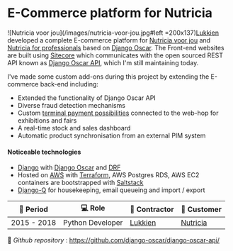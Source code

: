 # E-Commerce platform for Nutricia

![Nutricia voor jou](/images/nutricia-voor-jou.jpg#left =200x137)[Lukkien](http://www.lukkien.nl) developed a complete E-commerce platform for [Nutricia voor jou](https://www.nutriciavoorjou.nl) and [Nutricia for professionals](https://www.nutriciavoorprofessionals.nl/) based on [Django Oscar](https://github.com/django-oscar/django-oscar). The Front-end websites are built using [Sitecore](https://www.sitecore.com) which communicates with the open sourced REST API known as [Django Oscar API](https://django-oscar-api.readthedocs.io/en/latest/), which I'm still maintaining today.


I've made some custom add-ons during this project by extending the E-commerce back-end including:
- Extended the functionality of Django Oscar API
- Diverse fraud detection mechanisms
- Custom [terminal payment possibilities](https://payplaza.com/nutricia-implements-point2pay/) connected to the web-hop for exhibitions and fairs
- A real-time stock and sales dashboard
- Automatic product synchronisation from an external PIM system


#### Noticeable technologies
- [Django](https://www.djangoproject.com/) with [Django Oscar](https://github.com/django-oscar/django-oscar) and [DRF](https://www.django-rest-framework.org/)
- Hosted on [AWS](https://aws.amazon.com/) with [Terraform](https://www.terraform.io/), AWS Postgres RDS, AWS EC2 containers are bootstrapped with [Saltstack](https://www.saltstack.com/)
- [Django-Q](https://django-q.readthedocs.io/en/latest/) for housekeeping, email queueing and import / export


| :calendar: Period  | :computer: Role | :office: Contractor                   | :man: Customer               |
| ------------------ | ----------------------- | ------------------------------------- | ------------------------------------------ |
| 2015 - 2018        | Python Developer        | [Lukkien](https://www.lukkien.com/)   | [Nutricia](https://www.nutriciavoorjou.nl) |


 :link: _Github repository_ : https://github.com/django-oscar/django-oscar-api/